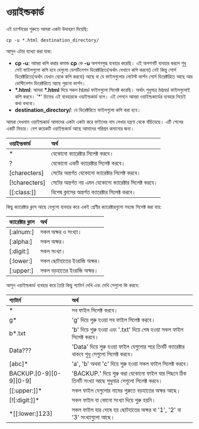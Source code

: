 # ওয়াইল্ডকার্ড

এই চ্যাপ্টারের শুরুতে আমরা একটা উদাহরণ দিয়েছি:

```text
cp -u *.html destination_directory/
```

আসুন এটার ব্যাখ্যা করা যাক:

* **cp -u**: আমরা কপি করার কমান্ড **cp** কে **-u** অপশনসুদ্ধ ব্যবহার করেছি। এই অপশনটি ব্যবহার করলে শুধু সেই ফাইলগুলো কপি হবে যেগুলো ডেসটিনেশন ডিরেক্টরিতে\(অর্থাৎ যেখানে কপি করবো\) নেই কিন্তু সোর্স ডিরেক্টরিতে\(অর্থাৎ যেখান থেকে কপি করবো\) আছে বা যে ফাইলগুলোর লেটেস্ট ভার্শন সোর্স ডিরেক্টরিতে আছে আর ডেস্টিনেশন ডিরেক্টরিতে আছে পুরনো ভার্শন।
* **\*.html**: আমরা **\*.html** দিয়ে সকল html ফাইলগুলো সিলেক্ট করেছি। অর্থাৎ শুধুমাত্র html ফাইলগুলোই কপি করবে। '\*' চিহ্নের এই ব্যবহারকে ওয়াইল্ডকার্ড বলে। এই লেসনে আমরা ওয়াইল্ডকার্ডের ব্যবহার নিয়েই কথা বলবো।
* **destination\_directory/**: যে ডিরেক্টরিতে ফাইলগুলো কপি করা হবে।

আমরা দেখলাম ওয়াইল্ডকার্ড আমাদের একটা একটা করে ফাইলের নাম লেখার যন্ত্রণা থেকে বাঁচিয়েছে। এটি শেলের একটি ফিচার। বেশ কয়েকটি ওয়াইল্ডকার্ড আছে আমাদের পরিশ্রম কমানোর জন্য।

| ওয়াইল্ডকার্ড | অর্থ |
| :--- | :--- |
| \* | যেকোনো ক্যারেক্টার সিলেক্ট করবে। |
| ? | যেকোনো একটি ক্যারেক্টার সিলেক্ট করবে। |
| \[charecters\] | সেটের অন্তর্গত যেকোনো ক্যারেক্টার সিলেক্ট করবে। |
| \[!charecters\] | সেটের অন্তর্গত নয় এমন যেকোনো ক্যারেক্টার সিলেক্ট করবে। |
| \[\[:class:\]\] | বিশেষ ক্লাসের অন্তর্গত ক্যারেক্টার সিলেক্ট করবে। |

কিছু ক্যারেক্টার ক্লাস আছে যেগুলো ব্যবহার করে একই শ্রেণীর ক্যারেক্টারগুলো সহজে সিলেক্ট করা যায়:

| ক্যারেক্টার ক্লাস | অর্থ |
| :--- | :--- |
| \[:alnum:\] | সকল অক্ষর ও সংখ্যা। |
| \[:alpha:\] | সকল অক্ষর। |
| \[:digit:\] | সকল সংখ্যা। |
| \[:lower:\] | সকল ছোটহাতের ইংরাজি অক্ষর। |
| \[:upper:\] | সকল বড়হাতের ইংরাজি অক্ষর। |

আসুন ওয়াইল্ডকার্ড ব্যবহার করে তৈরি কিছু প্যাটার্ন দেখি এবং দেখি সেগুলো কি করবে:

| প্যাটার্ন | অর্থ |
| :--- | :--- |
| \* | সব ফাইল সিলেক্ট করবে। |
| g\* | 'g' দিয়ে শুরু হওয়া সব ফাইল সিলেক্ট করবে। |
| b\*.txt | 'b' দিয়ে শুরু হওয়া এবং '.txt' দিয়ে শেষ হওয়া সকল ফাইল সিলেক্ট করবে। |
| Data??? | 'Data' দিয়ে শুরু হওয়া ফাইল যেগুলোর পরে তিনটি ক্যারেক্টার থাকবে শুধু সেগুলো সিলেক্ট করবে। |
| \[abc\]\* | 'a', 'b' অথবা 'c' দিয়ে শুরু হওয়া সকল ফাইল সিলেক্ট করবে। |
| BACKUP.\[0-9\]\[0-9\]\[0-9\] | 'BACKUP.' দিয়ে শুরু করা যেকোনো ফাইল যার পিছনে ঠিক তিনটি সংখ্যা আছে শুধুমাত্র সেগুলো সিলেক্ট করবে। |
| \[\[:upper:\]\]\* | সকল ফাইল যেগুলোর নামের শুরুতে বড়হাতের অক্ষর আছে। |
| \[!\[:digit:\]\]\* | সকল ফাইল যা কোনো সংখ্যা দিয়ে শুরু হয়নি। |
| \*\[\[:lower:\]123\] | সকল ফাইল যার শেষে হয় ছোটহাতের অক্ষর বা '1', '2' বা '3' সংখ্যাগুলো আছে। |

